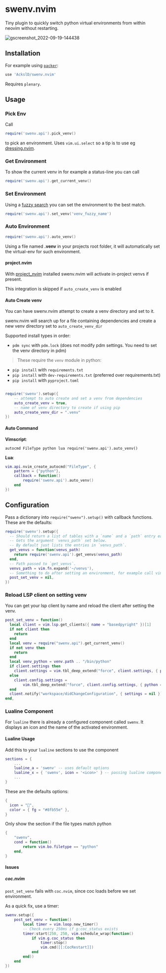 # swenv.nvim

Tiny plugin to quickly switch python virtual environments from within neovim without
restarting.

![gscreenshot_2022-09-19-144438](https://user-images.githubusercontent.com/23341710/191020632-543e8118-4eea-4964-8d59-1556836b929f.png)

## Installation

For example using [`packer`](https://github.com/wbthomason/packer.nvim):

```lua
use 'AckslD/swenv.nvim'
```

Requires `plenary`.

## Usage

### Pick Env

Call

```lua
require('swenv.api').pick_venv()
```

to pick an environment. Uses `vim.ui.select` so a tip is to use eg
[dressing.nvim](https://github.com/stevearc/dressing.nvim).

### Get Environment

To show the current venv in for example a status-line you can call

```lua
require('swenv.api').get_current_venv()
```

### Set Environment

Using a [fuzzy search](https://en.wikipedia.org/wiki/Approximate_string_matching) you
can set the environment to the best match.

```lua
require('swenv.api').set_venv('venv_fuzzy_name')
```

### Auto Environment

```lua
require('swenv.api').auto_venv()
```

Using a file named **.venv** in your projects root folder, it will automatically set the
virtual-env for such environment.

#### project.nvim

With [project_nvim](https://github.com/ahmedkhalf/project.nvim) installed swenv.nvim will activate in-project venvs if present.

This integration is skipped if `auto_create_venv` is enabled

#### Auto Create venv

You can have swenv.nvim attempt to create a venv directory and set to it.

swenv.nvim will search up for a file containing dependencies and create a new venv directory set to `auto_create_venv_dir`

Supported install types in order:

- `pdm sync` with `pdm.lock` (does not modify pdm settings. You need to set the venv directory in pdm)

> These require the `venv` module in python:

- `pip install` with `requirements.txt`
- `pip install` with `dev-requirements.txt` (preferred over requirements.txt)
- `pip install` with `pyproject.toml`

```lua

require('swenv').setup({
    -- attempt to auto create and set a venv from dependencies
    auto_create_venv = true,
    -- name of venv directory to create if using pip
    auto_create_venv_dir = ".venv"
})

```

#### Auto Command

**Vimscript**:

```vimscript
autocmd FileType python lua require('swenv.api').auto_venv()
```

**Lua**:

```lua
vim.api.nvim_create_autocmd("FileType", {
    pattern = {"python"},
    callback = function()
        require('swenv.api').auto_venv()
    end
})
```

## Configuration

Pass a dictionary into `require("swenv").setup()` with callback functions. These are the
defaults:

```lua
require('swenv').setup({
  -- Should return a list of tables with a `name` and a `path` entry each.
  -- Gets the argument `venvs_path` set below.
  -- By default just lists the entries in `venvs_path`.
  get_venvs = function(venvs_path)
    return require('swenv.api').get_venvs(venvs_path)
  end,
  -- Path passed to `get_venvs`.
  venvs_path = vim.fn.expand('~/venvs'),
  -- Something to do after setting an environment, for example call vim.cmd.LspRestart
  post_set_venv = nil,
})
```

### Reload LSP client on setting venv

You can get your lsp client by name and reload the client after setting the venv.

```lua
post_set_venv = function()
  local client = vim.lsp.get_clients({ name = "basedpyright" })[1]
  if not client then
    return
  end
  local venv = require("swenv.api").get_current_venv()
  if not venv then
    return
  end
  local venv_python = venv.path .. "/bin/python"
  if client.settings then
    client.settings = vim.tbl_deep_extend("force", client.settings, { python = { pythonPath = venv_python } })
  else
    client.config.settings =
        vim.tbl_deep_extend("force", client.config.settings, { python = { pythonPath = venv_python } })
  end
  client.notify("workspace/didChangeConfiguration", { settings = nil })
end,
```

### Lualine Component

For `lualine` there is already a configured component called `swenv`. It displays an
icon and the name of the activated environment.

#### Lualine Usage

Add this to your `lualine` sections to use the component

```lua
sections = {
    ...
    lualine_a = 'swenv' -- uses default options
    lualine_x = { 'swenv', icon = '<icon>' } -- passing lualine component options
    ...
}
```

These are the defaults options:

```lua
{
  icon = "",
  color = { fg = "#8fb55e" },
}
```

Only show the section if the file types match python

```lua
{
    "swenv",
    cond = function()
        return vim.bo.filetype == "python"
    end,
}
```

#### Issues

##### coc.nvim

`post_set_venv` fails with `coc.nvim`, since coc loads before we set environment.

As a quick fix, use a timer:

```lua
swenv.setup({
    post_set_venv = function()
        local timer = vim.loop.new_timer()
        -- Check every 250ms if g:coc_status exists
        timer:start(250, 250, vim.schedule_wrap(function()
            if vim.g.coc_status then
                timer:stop()
                vim.cmd([[:CocRestart]])
            end
        end))
    end
})
```
